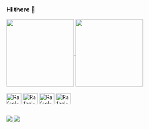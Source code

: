 ### Hi there 👋

<!-- https://github.com/anuraghazra/github-readme-stats#github-stats-card -->
<div>
  <a href="https://github.com/rutsatz/github-readme-stats">
    <img height="180em" align="center" src="https://github-readme-stats.vercel.app/api?username=rutsatz&count_private=true&include_all_commits=true&show_icons=true&theme=tokyonight" />
    <img height="180em" align="center" src="https://github-readme-stats.vercel.app/api/top-langs/?username=rutsatz&langs_count=7&layout=compact&theme=tokyonight"/>
  </a>
</div>


<!-- https://devicon.dev/ -->
<div style="display: inline_block"><br/>
  <img align="center" alt="Rafael-Java" height="30" width="40" src="https://cdn.jsdelivr.net/gh/devicons/devicon/icons/java/java-original.svg" style="max-width: 100%;">
  <img align="center" alt="Rafael-Spring" height="30" width="40" src="https://cdn.jsdelivr.net/gh/devicons/devicon/icons/spring/spring-original.svg" style="max-width: 100%;">
  <img align="center" alt="Rafael-Js" height="30" width="40" src="https://cdn.jsdelivr.net/gh/devicons/devicon/icons/javascript/javascript-original.svg" style="max-width: 100%;">
  <img align="center" alt="Rafael-Postgresql" height="30" width="40" src="https://cdn.jsdelivr.net/gh/devicons/devicon/icons/postgresql/postgresql-original.svg" style="max-width: 100%;">
</div>


##

<!-- https://dev.to/envoy_/150-badges-for-github-pnk -->
<div>
  <a href="https://www.linkedin.com/in/rafael-rutsatz/" rel="nofollow" target="_blank">
    <img src="https://img.shields.io/badge/LinkedIn-0077B5?style=for-the-badge&logo=linkedin&logoColor=white" style="max-width: 100%;">
  </a>
  <a href="https://medium.com/@rafael.rutsatz" rel="nofollow" target="_blank">
    <img src="https://img.shields.io/badge/Medium-12100E?style=for-the-badge&logo=medium&logoColor=white" style="max-width: 100%;">
  </a>  
</div>



<!--
**rutsatz/rutsatz** is a ✨ _special_ ✨ repository because its `README.md` (this file) appears on your GitHub profile.

Here are some ideas to get you started:

- 🔭 I’m currently working on ...
- 🌱 I’m currently learning ...
- 👯 I’m looking to collaborate on ...
- 🤔 I’m looking for help with ...
- 💬 Ask me about ...
- 📫 How to reach me: ...
- 😄 Pronouns: ...
- ⚡ Fun fact: ...
-->
